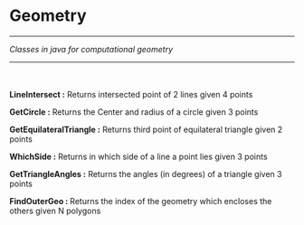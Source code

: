 <h1>Geometry</h1>

-----------------------------------------------------------------------------------------------------------------

<i>Classes in java for computational geometry</i>

-----------------------------------------------------------------------------------------------------------------
<br></br>
<b>LineIntersect :</b> Returns intersected point of 2 lines given 4 points

<b>GetCircle :</b> Returns the Center and radius of a circle given 3 points

<b>GetEquilateralTriangle :</b> Returns third point of equilateral triangle given 2 points

<b>WhichSide :</b> Returns in which side of a line a point lies given 3 points

<b>GetTriangleAngles :</b> Returns the angles (in degrees) of a triangle given 3 points

<b>FindOuterGeo : </b> Returns the index of the geometry which encloses the others given N polygons
